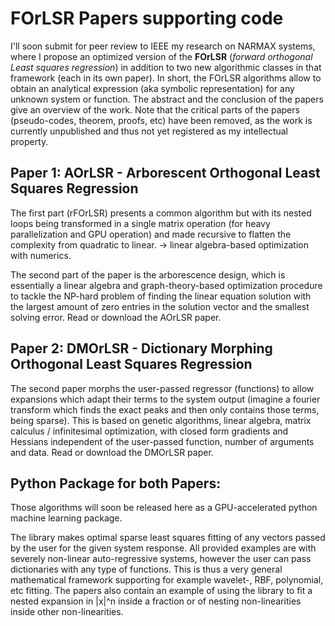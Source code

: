 # FOrLSR Papers supporting code

I'll soon submit for peer review to IEEE my research on NARMAX systems, where I propose an optimized version of the **FOrLSR** (*forward orthogonal Least squares regression*) in addition to two new algorithmic classes in that framework (each in its own paper). 
In short, the FOrLSR algorithms allow to obtain an analytical expression (aka symbolic representation) for any unknown system or function. The abstract and the conclusion of the papers give an overview of the work. Note that the critical parts of the papers (pseudo-codes, theorem, proofs, etc) have been removed, as the work is currently unpublished and thus not yet registered as my intellectual property.

## Paper 1: AOrLSR - Arborescent Orthogonal Least Squares Regression

The first part (rFOrLSR) presents a common algorithm but with its nested loops being transformed in a single matrix operation (for heavy parallelization and GPU operation) and made recursive to flatten the complexity from quadratic to linear. → linear algebra-based optimization with numerics.

The second part of the paper is the arborescence design, which is essentially a linear algebra and graph-theory-based optimization procedure to tackle the NP-hard problem of finding the linear equation solution with the largest amount of zero entries in the solution vector and the smallest solving error.
Read or download the AOrLSR paper.

## Paper 2: DMOrLSR - Dictionary Morphing Orthogonal Least Squares Regression

The second paper morphs the user-passed regressor (functions) to allow expansions which adapt their terms to the system output (imagine a fourier transform which finds the exact peaks and then only contains those terms, being sparse). This is based on genetic algorithms, linear algebra, matrix calculus / infinitesimal optimization, with closed form gradients and Hessians independent of the user-passed function, number of arguments and data.
Read or download the DMOrLSR paper.

## Python Package for both Papers:
Those algorithms will soon be released here as a GPU-accelerated python machine learning package.

The library makes optimal sparse least squares fitting of any vectors passed by the user for the given system response. All provided examples are with severely non-linear auto-regressive systems, however the user can pass dictionaries with any type of functions. This is thus a very general mathematical framework supporting for example wavelet-, RBF, polynomial, etc fitting. The papers also contain an example of using the library to fit a nested expansion in |x|^n inside a fraction or of nesting non-linearities inside other non-linearities. 
